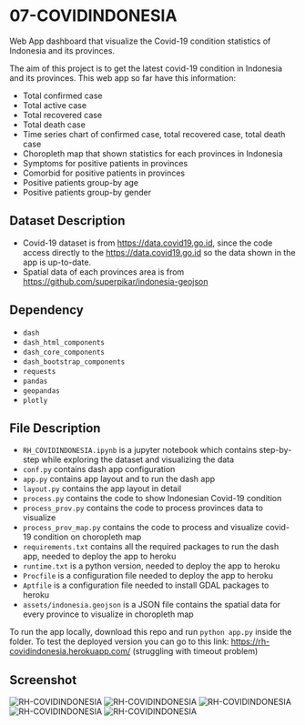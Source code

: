 # 07-COVIDINDONESIA
Web App dashboard that visualize the Covid-19 condition statistics of Indonesia and its provinces. 

The aim of this project is to get the latest covid-19 condition in Indonesia and its provinces.
This web app so far have this information:
- Total confirmed case
- Total active case
- Total recovered case
- Total death case
- Time series chart of confirmed case, total recovered case, total death case
- Choropleth map that shown statistics for each provinces in Indonesia
- Symptoms for positive patients in provinces
- Comorbid for positive patients in provinces
- Positive patients group-by age
- Positive patients group-by gender

## Dataset Description
- Covid-19 dataset is from https://data.covid19.go.id, since the code access directly to the https://data.covid19.go.id so the data shown in the app is up-to-date.
- Spatial data of each provinces area is from https://github.com/superpikar/indonesia-geojson

## Dependency
- `dash`
- `dash_html_components`
- `dash_core_components`
- `dash_bootstrap_components`
- `requests`
- `pandas`
- `geopandas`
- `plotly`

## File Description
- `RH_COVIDINDONESIA.ipynb` is a jupyter notebook which contains step-by-step while exploring the dataset and visualizing the data
- `conf.py` contains dash app configuration 
- `app.py` contains app layout and to run the dash app
- `layout.py` contains the app layout in detail
- `process.py` contains the code to show Indonesian Covid-19 condition
- `process_prov.py` contains the code to process provinces data to visualize
- `process_prov_map.py` contains the code to process and visualize covid-19 condition on choropleth map
- `requirements.txt` contains all the required packages to run the dash app, needed to deploy the app to heroku
- `runtime.txt` is a python version, needed to deploy the app to heroku
- `Procfile` is a configuration file needed to deploy the app to heroku
- `Aptfile` is a configuration file needed to install GDAL packages to heroku
- `assets/indonesia.geojson` is a JSON file contains the spatial data for every province to visualize in choropleth map

To run the app locally, download this repo and run `python app.py` inside the folder. To test the deployed version you can go to this link: https://rh-covidindonesia.herokuapp.com/ (struggling with timeout problem)


## Screenshot
![RH-COVIDINDONESIA](https://i.imgur.com/STCYxv0.png)
![RH-COVIDINDONESIA](https://i.imgur.com/abQDGUY.png)
![RH-COVIDINDONESIA](https://i.imgur.com/hajOpeq.png)
![RH-COVIDINDONESIA](https://i.imgur.com/xpAyMJ5.png)
![RH-COVIDINDONESIA](https://i.imgur.com/ovv2fpH.png)

